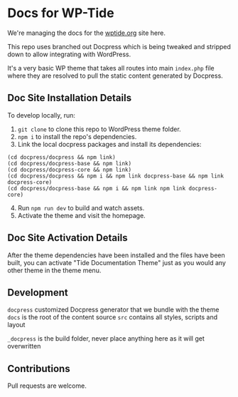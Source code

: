 # Docs for WP-Tide

We're managing the docs for the [wptide.org](http://wptide.org) site here.

This repo uses branched out Docpress which is being tweaked and stripped down to allow integrating with WordPress.

It's a very basic WP theme that takes all routes into main `index.php` file where they are resolved to pull 
the static content generated by Docpress.

## Doc Site Installation Details

To develop locally, run:
1. `git clone` to clone this repo to WordPress theme folder.
2. `npm i` to install the repo's dependencies.
3. Link the local docpress packages and install its dependencies:
```
(cd docpress/docpress && npm link)
(cd docpress/docpress-base && npm link)
(cd docpress/docpress-core && npm link)
(cd docpress/docpress && npm i && npm link docpress-base && npm link docpress-core)
(cd docpress/docpress-base && npm i && npm link npm link docpress-core)
```
4. Run `npm run dev` to build and watch assets. 
5. Activate the theme and visit the homepage.

## Doc Site Activation Details

After the theme dependencies have been installed and the files have been built, you can activate "Tide Documentation Theme" just as you would any other theme in the theme menu.

## Development

`docpress` customized Docpress generator that we bundle with the theme
`docs` is the root of the content source
`src` contains all styles, scripts and layout

`_docpress` is the build folder, never place anything here as it will get overwritten

## Contributions 
Pull requests are welcome.
